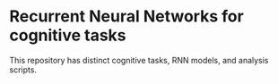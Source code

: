 # Recurrent Neural Networks for cognitive tasks
 This repository has distinct cognitive tasks, RNN models, and analysis scripts.
